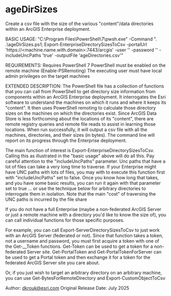 # ageDirSizes
Create a csv file with the size of the various "content"/data directories within an ArcGIS Enterprise deployment.

BASIC USAGE:
"C:\Program Files\PowerShell\7\pwsh.exe" -Command ". .\ageDirSizes.ps1; Export-EnterpriseDirectorySizesToCsv -portalUrl 'https://<machine.name.with.domain>:7443/arcgis' -user '<portal admin user>' -password '<password>' -includeUncPaths 'true'  -outputFile  'ageDirectories.csv'"

REQUIREMENTS:
Requires PowerShell 7
PowerShell must be enabled on the remote machine (Enable-PSRemoting)
The executing user must have local admin privileges on the target machines 

EXTENDED DESCRIPTION:
The PowerShell file has a collection of functions that you can call from PowerShell to get directory size information from components within an ArcGIS Enterprise deployment.
It interrogates the Esri software to understand the machines on which it runs and  where it keeps its "content". 
It then uses PowerShell remoting to calculate those directory sizes on the machines on which the directories exist.
Since ArcGIS Data Store is less forthcoming about the locations of its "content", there are remote registry queries and remote file reads to assist in learning those locations.
When run successfully, it will output a csv file with all the machines, directories, and their sizes (in bytes).
The command line will report on its progress through the Enterprise deployment.

The main function of interest is Export-EnterpriseDirectorySizesToCsv.  Calling this as illustrated in the "basic usage" above will do all this.
Pay careful attention to the "includeUncPaths" parameter.  Unc paths that have a lot of files can take a very long time to traverse.  If your
Enterprise might have UNC paths with lots of files, you may with to execute this function first with "includeUncPaths" set to false.  Once you 
know how long that takes, and you have some basic results, you can run it again with that parameter set to true ... or use the technique below
for arbitrary directories to interrogate them in isolation.  Note that the main "cost" of traversing the UNC paths is incurred by the file share

If you do not have a full Enterprise (maybe a non-federated ArcGIS Server or just a remote machine with a directory you'd like to know the size of), 
you can call individual functions for those specific purposes.  

For example, you can call Export-ServerDirectorySizesToCsv to just work with an 
ArcGIS Server (federated or not).  Since that function takes a token, not a username and password, you must first acquire a token with one of the 
Get-__Token functions.  Get-Token can be used to get a token for a non-federated Server site.  Get-PortalToken and Get-PortalTokenForServer can 
be used to get a Portal token and then exchange it for a token for the federated ArcGIS Server site you care about.

Or, if you just wish to target an arbitrary directory on an arbitrary machine, you can use Get-BytesForRemoteDirectory and Export-CustomObjectToCsv

Author: dkrouk@esri.com
Original Release Date: July 2025

